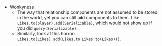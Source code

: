 * Wonkyness
  * The way that relationship components are not assumed to be stored in the world, yet you can still add components to them. Like `Likes.to(player).add(Serializable)`, which would not show up if you did `query(Serializable)`.
  * Similarly, look at this horror: `Likes.to(Likes).add(Likes.to(Likes.to(Likes)));`